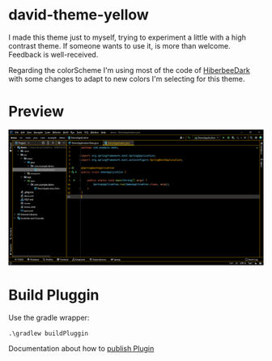 # david-theme-yellow
I made this theme just to myself, trying to experiment a little with a high contrast theme. If someone wants
to use it, is more than welcome. Feedback is well-received.

Regarding the colorScheme I'm using most of the code of [HiberbeeDark](https://github.com/hiberbee/jetbrains-ide-theme) 
with some changes to adapt to new colors I'm selecting for this theme.

# Preview
![Screenshot](https://raw.githubusercontent.com/davidcruzvargas/david-theme/main/src/main/resources/screenshots/screen.png)

# Build Pluggin

Use the gradle wrapper:

```
.\gradlew buildPluggin
```

Documentation about how to [publish Plugin](https://plugins.jetbrains.com/docs/intellij/deployment.html)

